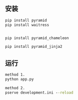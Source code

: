 
## 安装
```cmd
pip install pyramid
pip install waitress


pip install pyramid_chameleon

pip install pyramid_jinja2
```

## 运行
```cmd
method 1.
python app.py

method 2. 
pserve development.ini --reload
```
